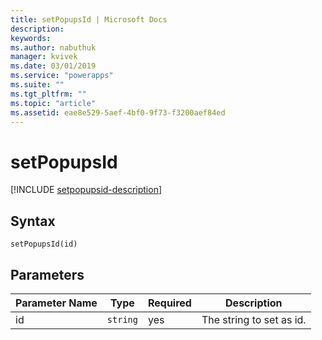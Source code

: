 ```yaml
---
title: setPopupsId | Microsoft Docs
description: 
keywords:
ms.author: nabuthuk
manager: kvivek
ms.date: 03/01/2019
ms.service: "powerapps"
ms.suite: ""
ms.tgt_pltfrm: ""
ms.topic: "article"
ms.assetid: eae8e529-5aef-4bf0-9f73-f3200aef84ed
---
```


# setPopupsId

[!INCLUDE [setpopupsid-description](includes/setpopupsid-description.md)]

## Syntax

`setPopupsId(id)`

## Parameters

| Parameter Name|Type|Required|Description|
| ------------- |----|--------|-----------|
|id|`string`|yes|The string to set as id.|


